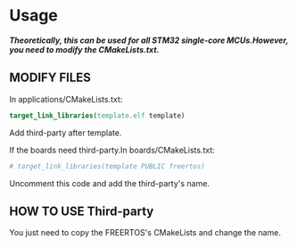 # Usage

***Theoretically, this can be used for all STM32 single-core MCUs.However, you need to modify the CMakeLists.txt.***

## MODIFY FILES

In applications/CMakeLists.txt:

```cmake
target_link_libraries(template.elf template)
```

Add third-party after template.

If the boards need third-party.In boards/CMakeLists.txt:

```cmake
# target_link_libraries(template PUBLIC freertos)
```

Uncomment this code and add the third-party's name.

## HOW TO USE Third-party

You just need to copy the FREERTOS's CMakeLists and change the name.